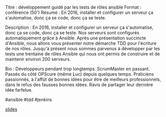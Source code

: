 Titre : développement guidé par les tests de rôles ansible
Format : conférence (50')
Résumé : En 2016, installer et configurer un serveur ça s'automatise, donc ça se code, donc ça se teste.

Description :
En 2016, installer et configurer un serveur ça s'automatise, donc ça se code, donc ça se teste.
Nos serveurs sont configurés automatiquement grâce à Ansible.
Après une présentation succincte d'Ansible, nous allons vous présenter notre démarche TDD pour l'écriture de nos rôles.
Jusqu'à présent nous sommes parvenus à développer par les tests une trentaine de rôles Ansible qui nous ont permis de construire et de maintenir environ 200 serveurs.

Bio :
Développeurs pendant trop longtemps.
ScrumMaster en passant.
Passés du côté OPScure (même Luc) depuis quelques temps.
Praticiens passionnés, à l'affût de bonnes idées pour être de meilleurs professionnels, dans le refus des fausses bonnes idées.
Ravis de partager leur dernière idée farfelue.

 #ansible #tdd #jenkins

[slides](https://multimediabs.github.io/prez-tests-ansible/slides)

